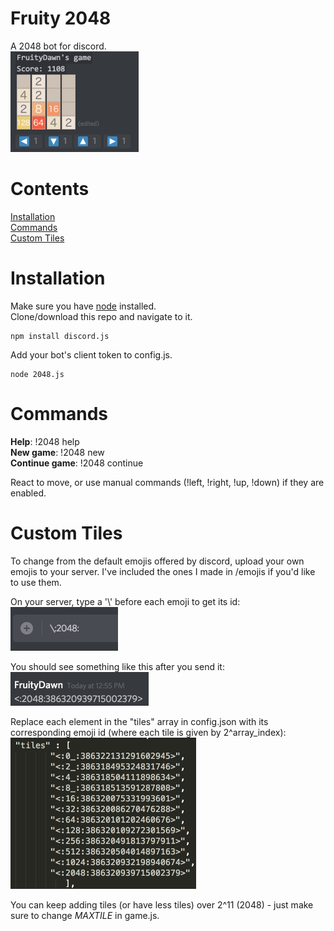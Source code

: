 # Fruity 2048
A 2048 bot for discord.  
<img src= "images/game.png" width= "205" height= "161">
 
# Contents #
[Installation](#installation)  
[Commands](#commands)  
[Custom Tiles](#custom-tiles)

# Installation  
Make sure you have [node](https://nodejs.org/en/) installed.  
Clone/download this repo and navigate to it.  
```
npm install discord.js
```
  
Add your bot's client token to config.js.  

```
node 2048.js
```
  
# Commands  
**Help**: !2048 help  
**New game**: !2048 new  
**Continue game**: !2048 continue  
  
React to move, or use manual commands (!left, !right, !up, !down) if they are enabled.

# Custom Tiles  
To change from the default emojis offered by discord, upload your own emojis to your server. I've included the ones I made in /emojis if you'd like to use them.  
  
On your server, type a '\\' before each emoji to get its id:  
<img src= "images/chat.png" width= "172" height= "70"> 
  
You should see something like this after you send it:  
<img src= "images/id.png" width= "221" height= "54">  
  
Replace each element in the "tiles" array in config.json with its corresponding emoji id  (where each tile is given by 2^array_index):  
<img src= "images/tiles.png" width= "297" height= "242">  

You can keep adding tiles (or have less tiles) over 2^11 (2048) - just make sure to change *MAXTILE* in game.js.


